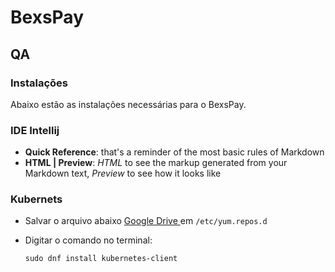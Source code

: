# BexsPay


## QA

### Instalações 

Abaixo estão as instalações necessárias para o BexsPay.

### IDE Intellij

- **Quick Reference**: that's a reminder of the most basic rules of Markdown
- **HTML | Preview**: *HTML* to see the markup generated from your Markdown text, *Preview* to see how it looks like

### Kubernets


- Salvar o arquivo abaixo  [Google Drive ](https://docs.google.com/document/d/1_gsJ629D7wdhx7sk8tuWr2Nb5L7tKvFtZHKgcb1GuB4/edit) em `/etc/yum.repos.d`

 
- Digitar o comando no terminal:

 	`sudo dnf install kubernetes-client`
